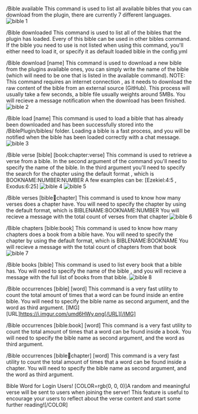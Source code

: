 /Bible available
This command is used to list all available bibles that you can download from the plugin, there are currently 7 different languages.
![bible 1](https://github.com/user-attachments/assets/dea1bacf-247d-4053-914b-0092997eeec3)

/Bible downloaded
This command is used to list all of the bibles that the plugin has loaded. Every of this bible can be used in other bibles command. If the bible you need to use is not listed when using this command, you'll either need to load it, or specify it as default loaded bible in the config.yml

/Bible download [name]
This command is used to download a new bible from the plugins available ones, you can simply write the name of the bible (which will need to be one that is listed in the available command).
NOTE: This command requires an internet connection , as it needs to download the raw content of the bible from an external source (GitHub).
This process will usually take a few seconds, a bible file usually weights around 5MBs. You will recieve a message notification when the download has been finished.
![bible 2](https://github.com/user-attachments/assets/b2ba1acf-d1c3-4505-8099-f13b05a28eb5)

/Bible load [name]
This command is used to load a bible that has already been downloaded and has been successfully stored into the /BiblePlugin/bibles/ folder. Loading a bible is a fast process, and you will be notified when the bible has been loaded correctly with a chat message.
![bible 3](https://github.com/user-attachments/assets/e8c4da0c-1acd-4d7b-b121-7cfd3686a73f)

/Bible verse [bible] [book:chapter:verse]
This command is used to retrieve a verse from a bible. In the second argument of the command you'll need to specify the name of the bible.
In the third argument you'll need to specify the search for the chapter using the default format , which is BOOKNAME:NUMBER:NUMBER
A few examples can be: [Ezekiel:4:5 , Exodus:6:25]
![bible 4](https://github.com/user-attachments/assets/e4db70ba-8248-4dd1-9395-5c567c5a00c8)
![bible 5](https://github.com/user-attachments/assets/81ceddc2-65ad-40f3-a7a5-526b94cd96f6)

/Bible verses [bible:book:chapter]
This command is used to know how many verses does a chapter have.
You will need to specify the chapter by using the default format, which is
BIBLENAME:BOOKNAME:NUMBER
You will recieve a message with the total count of verses from that chapter
![bible 6](https://github.com/user-attachments/assets/59db2c97-0df6-4b04-99c3-8a80d7d1ac55)

/Bible chapters [bible:book]
This command is used to know how many chapters does a book from a bible have. You will need to specify the chapter by using the default format, which is BIBLENAME:BOOKNAME
You will recieve a message with the total count of chapters from that book
![bible 7](https://github.com/user-attachments/assets/63156bfd-7ae7-4268-bc20-c496ac744802)

/Bible books [bible]
This command is used to list every book that a bible has. You will need to specify the name of the bible , and you will recieve a message with the full list of books from that bible.
![bible 8](https://github.com/user-attachments/assets/3e6d4bc8-d702-43aa-b1d3-1cffe050e24f)

/Bible occurrences [bible] [word]
This command is a very fast utility to count the total amount of times that a word can be found inside an entire bible. You will need to specify the bible name as second argument, and the word as third argument.
[IMG][URL]https://i.imgur.com/umd6HWy.png[/URL][/IMG]


/Bible occurrences [bible:book] [word]
This command is a very fast utility to count the total amount of times that a word can be found inside a book. You will need to specify the bible name as second argument, and the word as third argument.

/Bible occurrences [bible:book:chapter] [word]
This command is a very fast utility to count the total amount of times that a word can be found inside a chapter. You will need to specify the bible name as second argument, and the word as third argument.

Bible Word for Login Users!
[COLOR=rgb(0, 0, 0)]A random and meaningful verse will be sent to users when joining the server! This feature is useful to encourage your users to reflect about the verse content and start some further reading![/COLOR]

